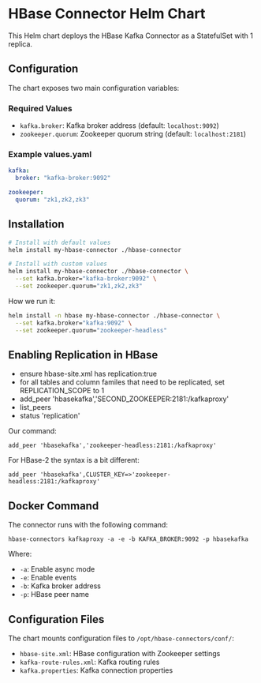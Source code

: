# HBase Connector Helm Chart

This Helm chart deploys the HBase Kafka Connector as a StatefulSet with 1 replica.

## Configuration

The chart exposes two main configuration variables:

### Required Values

- `kafka.broker`: Kafka broker address (default: `localhost:9092`)
- `zookeeper.quorum`: Zookeeper quorum string (default: `localhost:2181`)

### Example values.yaml

```yaml
kafka:
  broker: "kafka-broker:9092"

zookeeper:
  quorum: "zk1,zk2,zk3"
```

## Installation

```bash
# Install with default values
helm install my-hbase-connector ./hbase-connector

# Install with custom values
helm install my-hbase-connector ./hbase-connector \
  --set kafka.broker="kafka-broker:9092" \
  --set zookeeper.quorum="zk1,zk2,zk3"
```
How we run it:
```bash
helm install -n hbase my-hbase-connector ./hbase-connector \
  --set kafka.broker="kafka:9092" \
  --set zookeeper.quorum="zookeeper-headless"
```

## Enabling Replication in HBase

* ensure hbase-site.xml has replication:true
* for all tables and column familes that need to be replicated, set REPLICATION_SCOPE to 1
* add_peer 'hbasekafka','SECOND_ZOOKEEPER:2181:/kafkaproxy'
* list_peers
* status 'replication'

Our command:
```
add_peer 'hbasekafka','zookeeper-headless:2181:/kafkaproxy'
```
For HBase-2 the syntax is a bit different:
```
add_peer 'hbasekafka',CLUSTER_KEY=>'zookeeper-headless:2181:/kafkaproxy'
```

## Docker Command

The connector runs with the following command:
```
hbase-connectors kafkaproxy -a -e -b KAFKA_BROKER:9092 -p hbasekafka
```

Where:
- `-a`: Enable async mode
- `-e`: Enable events
- `-b`: Kafka broker address
- `-p`: HBase peer name

## Configuration Files

The chart mounts configuration files to `/opt/hbase-connectors/conf/`:
- `hbase-site.xml`: HBase configuration with Zookeeper settings
- `kafka-route-rules.xml`: Kafka routing rules
- `kafka.properties`: Kafka connection properties